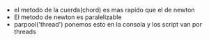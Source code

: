 - el metodo de la cuerda(chord) es mas rapido que el de newton
- El metodo de newton es paralelizable
- parpool('thread') ponemos esto en la consola y los script van por threads